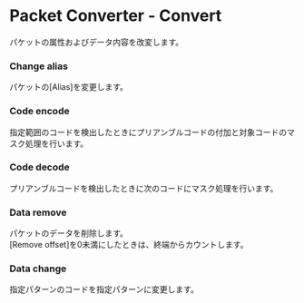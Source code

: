 <link href="../params.css" rel="stylesheet" />

# Packet Converter - Convert

パケットの属性およびデータ内容を改変します。

### Change alias

パケットの[Alias]を変更します。

### Code encode

指定範囲のコードを検出したときにプリアンブルコードの付加と対象コードのマスク処理を行います。

### Code decode

プリアンブルコードを検出したときに次のコードにマスク処理を行います。

### Data remove

パケットのデータを削除します。<br>
[Remove offset]を0未満にしたときは、終端からカウントします。

### Data change

指定パターンのコードを指定パターンに変更します。

<br><br>
